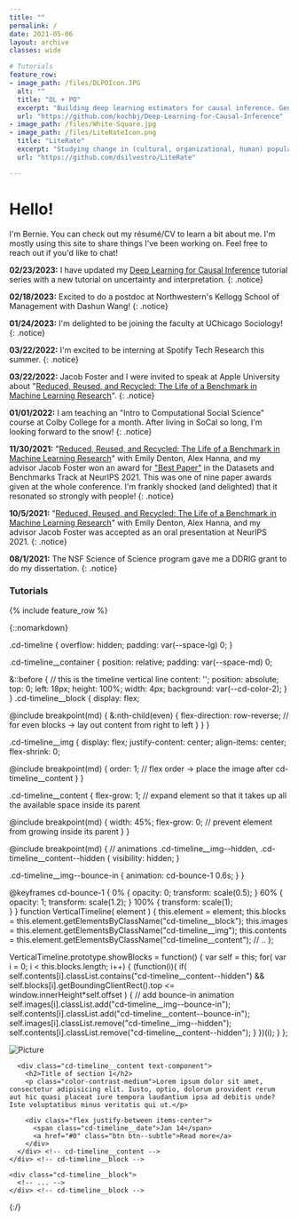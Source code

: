 ```yaml
---
title: ""
permalink: /
date: 2021-05-06
layout: archive
classes: wide

# Tutorials
feature_row:
- image_path: /files/DLPOIcon.JPG
  alt: ""
  title: "DL + PO"
  excerpt: "Building deep learning estimators for causal inference. Gentle intro to Tensorflow 2."
  url: "https://github.com/kochbj/Deep-Learning-for-Causal-Inference"
- image_path: /files/White-Square.jpg
- image_path: /files/LiteRateIcon.png
  title: "LiteRate"
  excerpt: "Studying change in (cultural, organizational, human) populations through birth/death rates."
  url: "https://github.com/dsilvestro/LiteRate"

---
```

# Hello!
I'm Bernie. You can check out my résumé/CV to learn a bit about me. I'm mostly using this site to share things I've been working on. Feel free to reach out if you'd like to chat!



**02/23/2023:** I have updated my [Deep Learning for Causal Inference](https://github.com/kochbj/Deep-Learning-for-Causal-Inference) tutorial series with a new tutorial on uncertainty and interpretation.
{: .notice}

**02/18/2023:** Excited to do a postdoc at Northwestern's Kellogg School of Management with Dashun Wang!
{: .notice}

**01/24/2023:** I'm delighted to be joining the faculty at UChicago Sociology! 
{: .notice}

**03/22/2022:** I'm excited to be interning at Spotify Tech Research this summer.
{: .notice}

**03/22/2022:** Jacob Foster and I were invited to speak at Apple University about "[Reduced, Reused, and Recycled: The Life of a Benchmark in Machine Learning Research](https://openreview.net/forum?id=zNQBIBKJRkd)".
{: .notice}

**01/01/2022:** I am teaching an "Intro to Computational Social Science" course at Colby College for a month. After living in SoCal so long, I'm looking forward to the snow!
{: .notice}

**11/30/2021:** "[Reduced, Reused, and Recycled: The Life of a Benchmark in Machine Learning Research](https://openreview.net/forum?id=zNQBIBKJRkd)" with Emily Denton, Alex Hanna, and my advisor Jacob Foster won an award for ["Best Paper"](https://blog.neurips.cc/2021/11/30/announcing-the-neurips-2021-award-recipients/?s=09) in the Datasets and Benchmarks Track at NeurIPS 2021. This was one of nine paper awards given at the whole conference. I'm frankly shocked (and delighted) that it resonated so strongly with people!
{: .notice}

**10/5/2021:** "[Reduced, Reused, and Recycled: The Life of a Benchmark in Machine Learning Research](https://openreview.net/forum?id=zNQBIBKJRkd)" with Emily Denton, Alex Hanna, and my advisor Jacob Foster was accepted as an oral presentation at NeurIPS 2021.
{: .notice}

**08/1/2021:** The NSF Science of Science program gave me a DDRIG grant to do my dissertation.
{: .notice}
  
### Tutorials
{% include feature_row %}

{::nomarkdown}

.cd-timeline {
  overflow: hidden;
  padding: var(--space-lg) 0;
}

.cd-timeline__container {
  position: relative;
  padding: var(--space-md) 0;

  &::before { // this is the timeline vertical line
    content: '';
    position: absolute;
    top: 0;
    left: 18px;
    height: 100%;
    width: 4px;
    background: var(--cd-color-2);
  }
}
.cd-timeline__block {
  display: flex;

  @include breakpoint(md) {
    &:nth-child(even) {
      flex-direction: row-reverse; // for even blocks -> lay out content from right to left
    }
  }
}

.cd-timeline__img {
  display: flex;
  justify-content: center;
  align-items: center;
  flex-shrink: 0;

  @include breakpoint(md) {
      order: 1; // flex order -> place the image after cd-timeline__content
   }
}

.cd-timeline__content {
   flex-grow: 1; // expand element so that it takes up all the available space inside its parent

   @include breakpoint(md) {
      width: 45%;
      flex-grow: 0; // prevent element from growing inside its parent
   }
}

@include breakpoint(md) { // animations
  .cd-timeline__img--hidden, .cd-timeline__content--hidden {
    visibility: hidden;
  }

  .cd-timeline__img--bounce-in {
    animation: cd-bounce-1 0.6s;
  }
}

@keyframes cd-bounce-1 {
  0% {
    opacity: 0;
    transform: scale(0.5);
  }
  60% {
    opacity: 1;
    transform: scale(1.2);
  }
  100% {
    transform: scale(1);    
  }
}
function VerticalTimeline( element ) {
   this.element = element;
   this.blocks = this.element.getElementsByClassName("cd-timeline__block");
   this.images = this.element.getElementsByClassName("cd-timeline__img");
   this.contents = this.element.getElementsByClassName("cd-timeline__content");
   // ..
};

VerticalTimeline.prototype.showBlocks = function() {
   var self = this;
   for( var i = 0; i < this.blocks.length; i++) {
      (function(i){
         if( self.contents[i].classList.contains("cd-timeline__content--hidden") && self.blocks[i].getBoundingClientRect().top <= window.innerHeight*self.offset ) {
            // add bounce-in animation
            self.images[i].classList.add("cd-timeline__img--bounce-in");
            self.contents[i].classList.add("cd-timeline__content--bounce-in");
            self.images[i].classList.remove("cd-timeline__img--hidden");
            self.contents[i].classList.remove("cd-timeline__content--hidden");
         }
      })(i);
   }
};

<section class="cd-timeline js-cd-timeline">
  <div class="container max-width-lg cd-timeline__container">
    <div class="cd-timeline__block">
      <div class="cd-timeline__img cd-timeline__img--picture">
        <img src="assets/img/cd-icon-picture.svg" alt="Picture">
      </div> <!-- cd-timeline__img -->

      <div class="cd-timeline__content text-component">
        <h2>Title of section 1</h2>
        <p class="color-contrast-medium">Lorem ipsum dolor sit amet, consectetur adipisicing elit. Iusto, optio, dolorum provident rerum aut hic quasi placeat iure tempora laudantium ipsa ad debitis unde? Iste voluptatibus minus veritatis qui ut.</p>

        <div class="flex justify-between items-center">
          <span class="cd-timeline__date">Jan 14</span>
          <a href="#0" class="btn btn--subtle">Read more</a>
        </div>
      </div> <!-- cd-timeline__content -->
    </div> <!-- cd-timeline__block -->

    <div class="cd-timeline__block">
      <!-- ... -->
    </div> <!-- cd-timeline__block -->
  </div>
</section> <!-- cd-timeline -->

{:/}
